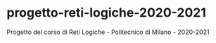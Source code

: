 # progetto-reti-logiche-2020-2021
Progetto del corso di Reti Logiche - Politecnico di Milano - 2020-2021
